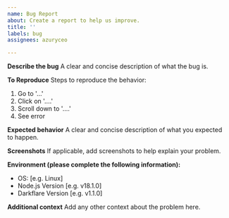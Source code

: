 ```yaml
---
name: Bug Report
about: Create a report to help us improve.
title: ''
labels: bug
assignees: azuryceo

---
```


**Describe the bug**
A clear and concise description of what the bug is.

**To Reproduce**
Steps to reproduce the behavior:
1. Go to '...'
2. Click on '....'
3. Scroll down to '....'
4. See error

**Expected behavior**
A clear and concise description of what you expected to happen.

**Screenshots**
If applicable, add screenshots to help explain your problem.

**Environment (please complete the following information):**
 - OS: [e.g. Linux]
 - Node.js Version [e.g. v18.1.0]
 - Darkflare Version [e.g. v1.1.0]

**Additional context**
Add any other context about the problem here.
